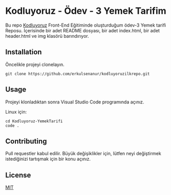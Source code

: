 

# Kodluyoruz - Ödev - 3 Yemek Tarifim
Bu repo [Kodluyoruz](https://www.kodluyoruz.org/) Front-End Eğitiminde oluşturduğum ödev-3 Yemek tarifi Reposu. İçerisinde bir adet README dosyası, bir adet index.html, bir adet header.html ve img klasörü barındırıyor.

## Installation
Öncelikle projeyi clonelayın.
```
git clone https://github.com/erkulsenanur/kodluyoruzilkrepo.git 
```

## Usage
Projeyi klonladıktan sonra Visual Studio Code programında açınız.

Linux için:
```
cd Kodluyoruz-YemekTarifi
code .
```

## Contributing
Pull requestler kabul edilir. Büyük değişiklikler için, lütfen neyi değiştirmek istediğinizi tartışmak için bir konu açınız.

## License
[MIT](https://choosealicense.com/licenses/mit/)